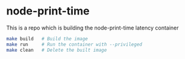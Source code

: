 # node-print-time 

This is a repo which is building the node-print-time latency container

```bash
make build   # Build the image
make run     # Run the container with --privileged
make clean   # Delete the built image
```
